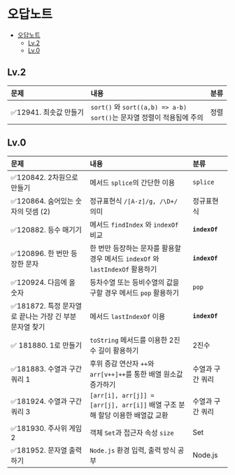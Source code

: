 # 오답노트

- [오답노트](#오답노트)
  - [Lv.2](#lv2)
  - [Lv.0](#lv0)

## Lv.2

| 문제                   | 내용                                                                          | 분류 |
| :--------------------- | :---------------------------------------------------------------------------- | :--- |
| ✅12941. 최솟값 만들기 | `sort()` 와 `sort((a,b) => a-b)` <br />`sort()`는 문자열 정렬이 적용됨에 주의 | 정렬 |

## Lv.0

| 문제                                                    | 내용                                                                           | 분류             |
| :------------------------------------------------------ | :----------------------------------------------------------------------------- | :--------------- |
| ✅120842. 2차원으로 만들기                              | 메서드 `splice`의 간단한 이용                                                  | `splice`         |
| ✅120864. 숨어있는 숫자의 덧셈 (2)                      | 정규표현식 `/[A-z]/g, /\D+/` 의미                                              | 정규표현식       |
| ✅120882. 등수 매기기                                   | 메서드 `findIndex` 와 `indexOf` 비교                                           | **`indexOf`**    |
| ✅120896. 한 번만 등장한 문자                           | 한 번만 등장하는 문자를 활용할 경우 메서드 `indexOf` 와 `lastIndexOf` 활용하기 | **`indexOf`**    |
| ✅120924. 다음에 올 숫자                                | 등차수열 또는 등비수열의 값을 구할 경우 메서드 `pop` 활용하기                  | `pop`            |
| ✅181872. 특정 문자열로 끝나는 가장 긴 부분 문자열 찾기 | 메서드 `lastIndexOf` 이용                                                      | **`indexOf`**    |
| ✅ 181880. 1로 만들기                                   | `toString` 메서드를 이용한 2진수 길이 활용하기                                 | 2진수            |
| ✅181883. 수열과 구간 쿼리 1                            | 후위 증감 연산자 `++`와 `arr[v++]++`를 통한 배열 원소값 증가하기               | 수열과 구간 쿼리 |
| ✅181924. 수열과 구간 쿼리 3                            | `[arr[i], arr[j]] = [arr[j], arr[i]]` 배열 구조 분해 할당 이용한 배열값 교환   | 수열과 구간 쿼리 |
| ✅181930. 주사위 게임 2                                 | 객체 `Set`과 접근자 속성 `size`                                                | Set              |
| ✅181952. 문자열 출력하기                               | `Node.js` 환경 입력, 출력 방식 공부                                            | Node.js          |
